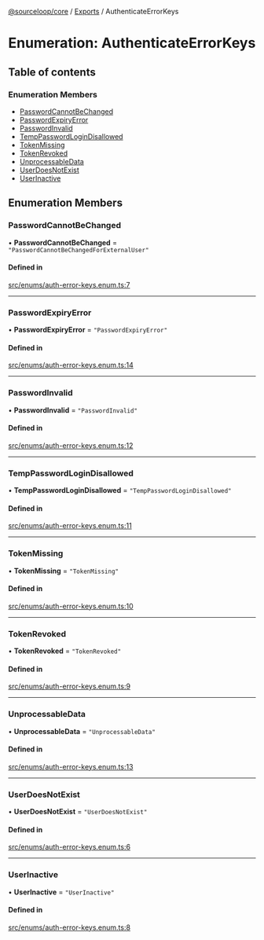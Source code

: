 [@sourceloop/core](../README.md) / [Exports](../modules.md) / AuthenticateErrorKeys

# Enumeration: AuthenticateErrorKeys

## Table of contents

### Enumeration Members

- [PasswordCannotBeChanged](AuthenticateErrorKeys.md#passwordcannotbechanged)
- [PasswordExpiryError](AuthenticateErrorKeys.md#passwordexpiryerror)
- [PasswordInvalid](AuthenticateErrorKeys.md#passwordinvalid)
- [TempPasswordLoginDisallowed](AuthenticateErrorKeys.md#temppasswordlogindisallowed)
- [TokenMissing](AuthenticateErrorKeys.md#tokenmissing)
- [TokenRevoked](AuthenticateErrorKeys.md#tokenrevoked)
- [UnprocessableData](AuthenticateErrorKeys.md#unprocessabledata)
- [UserDoesNotExist](AuthenticateErrorKeys.md#userdoesnotexist)
- [UserInactive](AuthenticateErrorKeys.md#userinactive)

## Enumeration Members

### PasswordCannotBeChanged

• **PasswordCannotBeChanged** = ``"PasswordCannotBeChangedForExternalUser"``

#### Defined in

[src/enums/auth-error-keys.enum.ts:7](https://github.com/sourcefuse/loopback4-microservice-catalog/blob/b93c60ac7/packages/core/src/enums/auth-error-keys.enum.ts#L7)

___

### PasswordExpiryError

• **PasswordExpiryError** = ``"PasswordExpiryError"``

#### Defined in

[src/enums/auth-error-keys.enum.ts:14](https://github.com/sourcefuse/loopback4-microservice-catalog/blob/b93c60ac7/packages/core/src/enums/auth-error-keys.enum.ts#L14)

___

### PasswordInvalid

• **PasswordInvalid** = ``"PasswordInvalid"``

#### Defined in

[src/enums/auth-error-keys.enum.ts:12](https://github.com/sourcefuse/loopback4-microservice-catalog/blob/b93c60ac7/packages/core/src/enums/auth-error-keys.enum.ts#L12)

___

### TempPasswordLoginDisallowed

• **TempPasswordLoginDisallowed** = ``"TempPasswordLoginDisallowed"``

#### Defined in

[src/enums/auth-error-keys.enum.ts:11](https://github.com/sourcefuse/loopback4-microservice-catalog/blob/b93c60ac7/packages/core/src/enums/auth-error-keys.enum.ts#L11)

___

### TokenMissing

• **TokenMissing** = ``"TokenMissing"``

#### Defined in

[src/enums/auth-error-keys.enum.ts:10](https://github.com/sourcefuse/loopback4-microservice-catalog/blob/b93c60ac7/packages/core/src/enums/auth-error-keys.enum.ts#L10)

___

### TokenRevoked

• **TokenRevoked** = ``"TokenRevoked"``

#### Defined in

[src/enums/auth-error-keys.enum.ts:9](https://github.com/sourcefuse/loopback4-microservice-catalog/blob/b93c60ac7/packages/core/src/enums/auth-error-keys.enum.ts#L9)

___

### UnprocessableData

• **UnprocessableData** = ``"UnprocessableData"``

#### Defined in

[src/enums/auth-error-keys.enum.ts:13](https://github.com/sourcefuse/loopback4-microservice-catalog/blob/b93c60ac7/packages/core/src/enums/auth-error-keys.enum.ts#L13)

___

### UserDoesNotExist

• **UserDoesNotExist** = ``"UserDoesNotExist"``

#### Defined in

[src/enums/auth-error-keys.enum.ts:6](https://github.com/sourcefuse/loopback4-microservice-catalog/blob/b93c60ac7/packages/core/src/enums/auth-error-keys.enum.ts#L6)

___

### UserInactive

• **UserInactive** = ``"UserInactive"``

#### Defined in

[src/enums/auth-error-keys.enum.ts:8](https://github.com/sourcefuse/loopback4-microservice-catalog/blob/b93c60ac7/packages/core/src/enums/auth-error-keys.enum.ts#L8)
